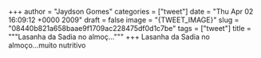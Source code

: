 
+++
author = "Jaydson Gomes"
categories = ["tweet"]
date = "Thu Apr 02 16:09:12 +0000 2009"
draft = false
image = "{TWEET_IMAGE}"
slug = "08440b821a658baae9f1709ac228475df0d1c7be"
tags = ["tweet"]
title = """Lasanha da Sadia no almoç..."""
+++
Lasanha da Sadia no almoço...muito nutritivo
